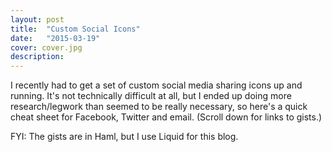 ```yaml
---
layout: post
title:  "Custom Social Icons"
date:   "2015-03-19"
cover: cover.jpg
description:
---
```


I recently had to get a set of custom social media sharing icons up and running. It's not technically difficult at all, but I ended up doing more research/legwork than seemed to be really necessary, so here's a quick cheat sheet for Facebook, Twitter and email. (Scroll down for links to gists.)

FYI: The gists are in Haml, but I use Liquid for this blog.